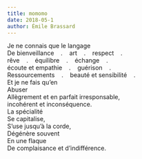 ```yaml
---
title: momomo
date: 2018-05-1
author: Émile Brassard
---
```


Je ne connais que le langage\
De bienveillance &nbsp;&nbsp;&nbsp;.&nbsp;&nbsp;&nbsp; art &nbsp;&nbsp;&nbsp;.&nbsp;&nbsp;&nbsp; respect &nbsp;&nbsp;&nbsp;.\
rêve &nbsp;&nbsp;&nbsp;.&nbsp;&nbsp;&nbsp; équilibre &nbsp;&nbsp;&nbsp;.&nbsp;&nbsp;&nbsp; échange &nbsp;&nbsp;&nbsp;.\
écoute et empathie &nbsp;&nbsp;&nbsp;.&nbsp;&nbsp;&nbsp; guérison &nbsp;&nbsp;&nbsp;.\
Ressourcements &nbsp;&nbsp;&nbsp;.&nbsp;&nbsp;&nbsp; beauté et sensibilité &nbsp;&nbsp;&nbsp;.\
Et je ne fais qu’en\
Abuser\
Allègrement et en parfait irresponsable,\
incohérent et inconséquence.\
La spécialité\
Se capitalise,\
S’use jusqu’à la corde,\
Dégénère souvent\
En une flaque\
De complaisance et d’indifférence.